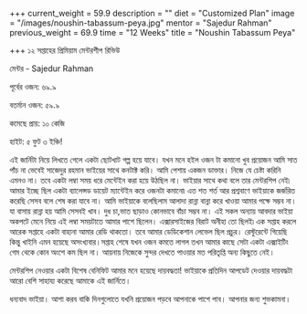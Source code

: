+++
current_weight = 59.9
description = ""
diet = "Customized Plan"
image = "/images/noushin-tabassum-peya.jpg"
mentor = "Sajedur Rahman"
previous_weight = 69.9
time = "12 Weeks"
title = "Noushin Tabassum Peya"

+++
১২ সপ্তাহের প্রিমিয়াম মেন্টরশীপ রিভিউ

মেন্টর - Sajedur Rahman

পূর্বের ওজন: ৬৯.৯

বতর্মান ওজন: ৫৯.৯

কমেছে প্রায়: ১০ কেজি

হাইট: ৫ ফুট ৩ ইঞ্চি!

এই জার্নিটা নিয়ে লিখতে গেলে একটা ছোটখাট গল্প হয়ে যাবে। যখন মনে হইল ওজন টা কমানো খুব প্রয়োজন আমি সাত পাঁচ না ভেবেই সাজেদুর রহমান ভাইয়ের সাথে কনটাক্ট করি। আমি পেশায় একজন ডাক্তার। নিজে যে চেষ্টা করিনি এমনও না। তবে একটা লম্বা সময় ধরে মেন্টেইন করা হয়ে উঠছিল না। ভাইয়ার সাথে কথা বলে তার মেন্টরশিপ নেই৷ আমার ইচ্ছে ছিল একটা ব্যালেন্সড ডায়েট ম্যান্টেইন করে ওজনটা কমানো৷ এত শত শর্ত আর প্রশ্নবাণে ভাইয়াকে জর্জরিত করেছি সেসব বলে শেষ করা যাবে না। আমি ভাইয়াকে বলেছিলাম আলাদা রান্না বান্না করে খাওয়া আমার পক্ষে সম্ভব না। যা বাসায় রান্না হয় আমি সেসবই খাব। দুধ চা,ভাত ছাড়াও কোনভাবে বাঁচা সম্ভব না। এই সকল অন্যায় আবদার ভাইয়া অকপটে মেনে নিয়ে এই লম্বা সময়টাতে আমার পাশে ছিলেন। এক্সারসাইজের বিরাট অনীহা তো ছিলই৷ এক সপ্তাহ করলে আরেক সপ্তাহে একটা বাহানা আমার রেডি থাকতো। তবে আমার ডেডিকেশান লেভেল ছিল প্রচুর। রেস্টুরেন্টে গিয়েছি কিন্তু খাইনি এমন হয়েছে অসংখ্যবার।সপ্তাহ শেষে যখন ওজন কমতে লাগল তখন আমার কাছে সেটা একটা এক্সাইটিং গেম থেকে কোন অংশে কম ছিল না। আয়নায় নিজেকে সুন্দর দেখতে পাওয়ার মত পরিতৃপ্তি অন্য কিছুতে নেই।

মেন্টরশিপ নেওয়ার একটা বিশেষ বেনিফিট আমার মনে হয়েছে দায়বদ্ধতা! ভাইয়াকে প্রতিদিন আপডেট দেওয়ার দায়বদ্ধটা আরো বেশি সাহায্য করেছে আমাকে এই জার্নিতে।

ধন্যবাদ ভাইয়া। আশা করব বাকি দিনগুলোতে যখনি প্রয়োজন পড়বে আপনাকে পাশে পাব। আপনার জন্য শুভকামনা।